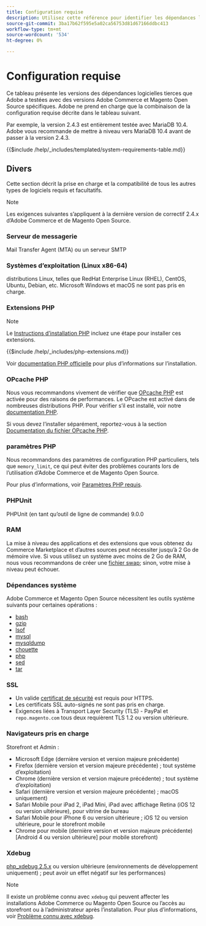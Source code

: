 ```yaml
---
title: Configuration requise
description: Utilisez cette référence pour identifier les dépendances logicielles requises qui ont été testées avec Adobe Commerce et les versions Magento Open Source.
source-git-commit: 3ba17b62f595e5a02ca56753d81d67166ddbc413
workflow-type: tm+mt
source-wordcount: '534'
ht-degree: 0%

---
```



# Configuration requise

Ce tableau présente les versions des dépendances logicielles tierces que Adobe a testées avec des versions Adobe Commerce et Magento Open Source spécifiques. Adobe ne prend en charge que la combinaison de la configuration requise décrite dans le tableau suivant.

Par exemple, la version 2.4.3 est entièrement testée avec MariaDB 10.4. Adobe vous recommande de mettre à niveau vers MariaDB 10.4 avant de passer à la version 2.4.3.

{{$include /help/_includes/templated/system-requirements-table.md}}

## Divers

Cette section décrit la prise en charge et la compatibilité de tous les autres types de logiciels requis et facultatifs.

>[!NOTE]
>
>Les exigences suivantes s’appliquent à la dernière version de correctif 2.4.x d’Adobe Commerce et de Magento Open Source.

### Serveur de messagerie

Mail Transfer Agent (MTA) ou un serveur SMTP

### Systèmes d’exploitation (Linux x86-64)

distributions Linux, telles que RedHat Enterprise Linux (RHEL), CentOS, Ubuntu, Debian, etc. Microsoft Windows et macOS ne sont pas pris en charge.

### Extensions PHP

>[!NOTE]
>
>Le [Instructions d’installation PHP](prerequisites/php-settings.md) incluez une étape pour installer ces extensions.

{{$include /help/_includes/php-extensions.md}}

Voir [documentation PHP officielle](https://php.net/manual/en/extensions.php) pour plus d’informations sur l’installation.

### OPcache PHP

Nous vous recommandons vivement de vérifier que [OPcache PHP](https://php.net/manual/en/intro.opcache.php) est activée pour des raisons de performances. Le OPcache est activé dans de nombreuses distributions PHP. Pour vérifier s’il est installé, voir notre [documentation PHP](prerequisites/php-settings.md).

Si vous devez l’installer séparément, reportez-vous à la section [Documentation du fichier OPcache PHP](https://php.net/manual/en/opcache.setup.php).

### paramètres PHP

Nous recommandons des paramètres de configuration PHP particuliers, tels que `memory_limit`, ce qui peut éviter des problèmes courants lors de l’utilisation d’Adobe Commerce et de Magento Open Source.

Pour plus d’informations, voir [Paramètres PHP requis](prerequisites/php-settings.md).

### PHPUnit

PHPUnit (en tant qu’outil de ligne de commande) 9.0.0

### RAM

La mise à niveau des applications et des extensions que vous obtenez du Commerce Marketplace et d’autres sources peut nécessiter jusqu’à 2 Go de mémoire vive. Si vous utilisez un système avec moins de 2 Go de RAM, nous vous recommandons de créer une [fichier swap](https://support.magento.com/hc/en-us/articles/360032980432); sinon, votre mise à niveau peut échouer.

### Dépendances système

Adobe Commerce et Magento Open Source nécessitent les outils système suivants pour certaines opérations :

- [bash](https://www.gnu.org/software/bash/)
- [gzip](https://www.gzip.org/)
- [lsof](https://linux.die.net/man/8/lsof)
- [mysql](https://www.mysql.com/)
- [mysqldump](https://dev.mysql.com/doc/refman/8.0/en/mysqldump.html)
- [chouette](https://linux.die.net/man/1/nice)
- [php](https://www.php.net/)
- [sed](https://www.gnu.org/software/sed/manual/sed.html)
- [tar](https://linux.die.net/man/1/tar)

### SSL

- Un valide [certificat de sécurité](https://glossary.magento.com/security-certificate) est requis pour HTTPS.
- Les certificats SSL auto-signés ne sont pas pris en charge.
- Exigences liées à Transport Layer Security (TLS) - PayPal et `repo.magento.com` tous deux requièrent TLS 1.2 ou version ultérieure.

### Navigateurs pris en charge

Storefront et Admin :

- Microsoft Edge (dernière version et version majeure précédente)
- Firefox (dernière version et version majeure précédente) ; tout système d’exploitation)
- Chrome (dernière version et version majeure précédente) ; tout système d’exploitation)
- Safari (dernière version et version majeure précédente) ; macOS uniquement)
- Safari Mobile pour iPad 2, iPad Mini, iPad avec affichage Retina (iOS 12 ou version ultérieure), pour vitrine de bureau
- Safari Mobile pour iPhone 6 ou version ultérieure ; iOS 12 ou version ultérieure, pour le storefront mobile
- Chrome pour mobile (dernière version et version majeure précédente) [Android 4 ou version ultérieure] pour mobile storefront)

### Xdebug

[php_xdebug 2.5.x](https://xdebug.org/download) ou version ultérieure (environnements de développement uniquement) ; peut avoir un effet négatif sur les performances)

>[!NOTE]
>
>Il existe un problème connu avec `xdebug` qui peuvent affecter les installations Adobe Commerce ou Magento Open Source ou l’accès au storefront ou à l’administrateur après l’installation. Pour plus d’informations, voir [Problème connu avec xdebug](https://support.magento.com/hc/en-us/articles/360034242212).
